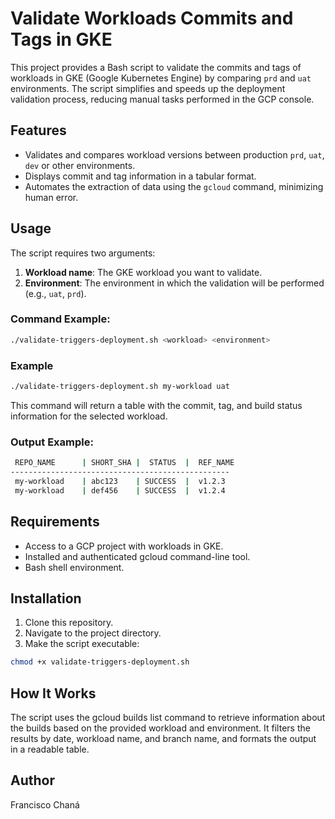 # Validate Workloads Commits and Tags in GKE

This project provides a Bash script to validate the commits and tags of workloads in GKE (Google Kubernetes Engine) by comparing `prd` and `uat` environments. The script simplifies and speeds up the deployment validation process, reducing manual tasks performed in the GCP console.

## Features
- Validates and compares workload versions between production `prd`, `uat`, `dev` or other environments.
- Displays commit and tag information in a tabular format.
- Automates the extraction of data using the `gcloud` command, minimizing human error.

## Usage
The script requires two arguments:
1. **Workload name**: The GKE workload you want to validate.
2. **Environment**: The environment in which the validation will be performed (e.g., `uat`, `prd`).

### Command Example:
```bash
./validate-triggers-deployment.sh <workload> <environment> 
```

### Example
```bash
./validate-triggers-deployment.sh my-workload uat
```
This command will return a table with the commit, tag, and build status information for the selected workload.

### Output Example:
```bash
 REPO_NAME      | SHORT_SHA |  STATUS  |  REF_NAME
-------------------------------------------------
 my-workload    | abc123    | SUCCESS  |  v1.2.3
 my-workload    | def456    | SUCCESS  |  v1.2.4
```

## Requirements
- Access to a GCP project with workloads in GKE.
- Installed and authenticated gcloud command-line tool.
- Bash shell environment.

## Installation
1. Clone this repository.
2. Navigate to the project directory.
3. Make the script executable:
```bash
chmod +x validate-triggers-deployment.sh
```
## How It Works
The script uses the gcloud builds list command to retrieve information about the builds based on the provided workload and environment. It filters the results by date, workload name, and branch name, and formats the output in a readable table.

## Author
Francisco Chaná